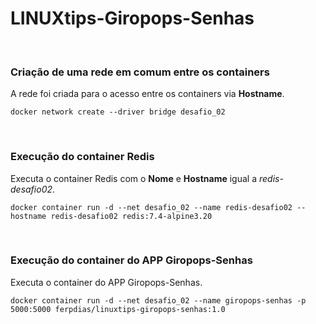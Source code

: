 # LINUXtips-Giropops-Senhas
<br> 

### Criação de uma rede em comum entre os containers 

A rede foi criada para o acesso entre os containers via **Hostname**.
```shell
docker network create --driver bridge desafio_02
```
<br>

### Execução do container Redis

Executa o container Redis com o **Nome** e **Hostname** igual a *redis-desafio02*. 
```shell
docker container run -d --net desafio_02 --name redis-desafio02 --hostname redis-desafio02 redis:7.4-alpine3.20
```

<br>

### Execução do container do APP Giropops-Senhas

Executa o container do APP Giropops-Senhas.
```shell
docker container run -d --net desafio_02 --name giropops-senhas -p 5000:5000 ferpdias/linuxtips-giropops-senhas:1.0
```

<br>
